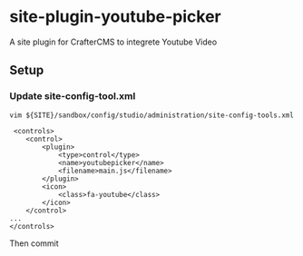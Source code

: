# site-plugin-youtube-picker

A site plugin for CrafterCMS to integrete Youtube Video


## Setup

### Update site-config-tool.xml

```
vim ${SITE}/sandbox/config/studio/administration/site-config-tools.xml

 <controls>
    <control>
        <plugin>
            <type>control</type>
            <name>youtubepicker</name>
            <filename>main.js</filename>
        </plugin>
        <icon>
            <class>fa-youtube</class>
        </icon>
    </control>
...
</controls>
```
Then commit
